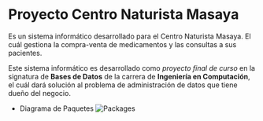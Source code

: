 # Proyecto Centro Naturista Masaya

Es un sistema informático desarrollado para el Centro Naturista Masaya. El cuál gestiona la compra-venta de medicamentos y las consultas a sus pacientes.

Este sistema informático es desarrollado como *proyecto final de curso* en la signatura de **Bases de Datos** de la carrera de **Ingeniería en Computación**, el cuál dará solución al problema de administración de datos que tiene dueño del negocio.


- Diagrama de Paquetes
![Packages](https://user-images.githubusercontent.com/73072106/159738203-af278d8a-3a2b-4cfc-bbec-92e75efecb5e.svg)

